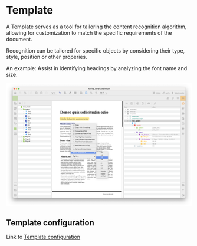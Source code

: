 # Template

A Template serves as a tool for tailoring the content recognition algorithm, allowing for customization to match the specific requirements of the document.

Recognition can be tailored for specific objects by considering their type, style, position or other properies.

An example: Assist in identifying headings by analyzing the font name and size.

![Template pane screenshot](../../images/image-74.png)

## Template configuration

Link to [Template configuration](#)